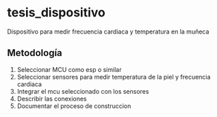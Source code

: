 # tesis_dispositivo
Dispositivo para medir frecuencia cardiaca y temperatura en la muñeca

## Metodología

1. Seleccionar MCU como esp o similar
2. Seleccionar sensores para medir temperatura de la piel y frecuencia cardiaca
3. Integrar el mcu seleccionado con los sensores
4. Describir las conexiones
5. Documentar el proceso de construccion
